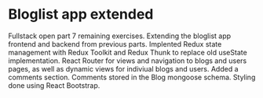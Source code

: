 # Bloglist app extended

Fullstack open part 7 remaining exercises. Extending the bloglist app frontend and backend from previous parts. Implented Redux state management with Redux Toolkit and Redux Thunk to replace old useState implementation. React Router for views and navigation to blogs and users pages, as well as dynamic views for indiviual blogs and users. Added a comments section. Comments stored in the Blog mongoose schema. Styling done using React Bootstrap.